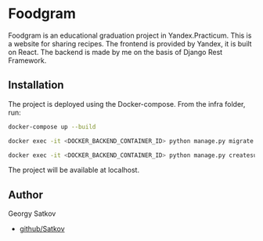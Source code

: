 # Foodgram

Foodgram is an educational graduation project in Yandex.Practicum. This is a website for sharing recipes. The frontend is provided by Yandex, it is built on React. The backend is made by me on the basis of Django Rest Framework.

## Installation

The project is deployed using the Docker-compose. From the infra folder, run:

```bash
docker-compose up --build

docker exec -it <DOCKER_BACKEND_CONTAINER_ID> python manage.py migrate

docker exec -it <DOCKER_BACKEND_CONTAINER_ID> python manage.py createsuperuser
```
The project will be available at localhost.

## Author

Georgy Satkov
* [github/Satkov](https://github.com/Satkov)
